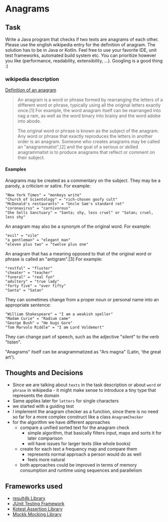 # Anagrams

## Task

Write a Java program that checks if two texts are anagrams of each other.
Please use the english wikipedia entry for the definition of anagram.
The solution has to be in Java or Kotlin.
Feel free to use your favorite IDE, unit test frameworks, automated build system etc.
You can prioritize however you like (performance, readability, extensibility, …).
Googling is a good thing :)

### wikipedia description

[Definition of an anagram][Anagram@Wikipedia]

> An anagram is a word or phrase formed by rearranging the letters of a different word or phrase, typically using all
> the original letters exactly once.[1] For example, the word anagram itself can be rearranged into nag a ram, as well
> as
> the word binary into brainy and the word adobe into abode.
>
> The original word or phrase is known as the subject of the anagram. Any word or phrase that exactly reproduces the
> letters in another order is an anagram. Someone who creates anagrams may be called an "anagrammatist",[2] and the goal
> of a serious or skilled anagrammatist is to produce anagrams that reflect or comment on their subject.

#### Examples

Anagrams may be created as a commentary on the subject. They may be a parody, a criticism or satire. For example:

    "New York Times" = "monkeys write"
    "Church of Scientology" = "rich-chosen goofy cult"
    "McDonald's restaurants" = "Uncle Sam's standard rot"
    "coronavirus" = "carnivorous"
    "She Sells Sanctuary" = "Santa; shy, less cruel" or "Satan; cruel, less shy"

An anagram may also be a synonym of the original word. For example:

    "evil" = "vile"
    "a gentleman" = "elegant man"
    "eleven plus two" = "twelve plus one"

An anagram that has a meaning opposed to that of the original word or phrase is called an "antigram".[3] For example:

    "restful" = "fluster"
    "cheater" = "teacher"
    "funeral" = "real fun"
    "adultery" = "true lady"
    "forty five" = "over fifty"
    "Santa" = "Satan"

They can sometimes change from a proper noun or personal name into an appropriate sentence:

    "William Shakespeare" = "I am a weakish speller"
    "Madam Curie" = "Radium came"
    "George Bush" = "He bugs Gore"
    "Tom Marvolo Riddle" = "I am Lord Voldemort"

They can change part of speech, such as the adjective "silent" to the verb "listen".

"Anagrams" itself can be anagrammatized as "Ars magna" (Latin, 'the great art').

## Thoughts and Decisions

- Since we are talking about `texts` in the task description or about `word` or `phrase` in wikipedia - it might make
  sense to introduce a tiny type that represents the domain
- Same applies later for `letters` for single characters
- we started with a guiding test
- I implement the anagram checker as a function, since there is no need so far for a more complex construct like a
  class `AnagramChecker`
- for the algorithm we have different approaches
    - compare a unified sorted text for the anagram check
        - simple algorithm, that basically filters input, maps and sorts it for later comparison
        - will have issues for larger texts (like whole books)
    - create for each text a frequency map and compare them
        - represents normal approach a person would do as well
        - feels more natural
    - both approaches could be improved in terms of memory consumption and runtime using sequences and parallelism

## Frameworks used

- [result4k Library][result4k]
- [JUnit Testing Framework][junit]
- [Kotest Assertion Library][kotest]
- [Mockk Mocking Library][mockk]

[result4k]: https://github.com/fork-handles/forkhandles

[junit]: https://junit.org/junit5/

[kotest]: https://kotest.io

[mockk]: https://mockk.io

[Anagram@Wikipedia]: https://en.wikipedia.org/wiki/Anagram
